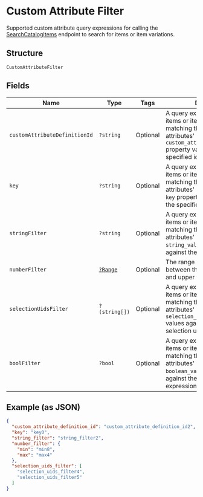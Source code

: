 
# Custom Attribute Filter

Supported custom attribute query expressions for calling the
[SearchCatalogItems](#endpoint-Catalog-SearchCatalogItems)
endpoint to search for items or item variations.

## Structure

`CustomAttributeFilter`

## Fields

| Name | Type | Tags | Description | Getter | Setter |
|  --- | --- | --- | --- | --- | --- |
| `customAttributeDefinitionId` | `?string` | Optional | A query expression to filter items or item variations by matching their custom attributes'<br>`custom_attribute_definition_id`<br>property value against the the specified id. | getCustomAttributeDefinitionId(): ?string | setCustomAttributeDefinitionId(?string customAttributeDefinitionId): void |
| `key` | `?string` | Optional | A query expression to filter items or item variations by matching their custom attributes'<br>`key` property value against<br>the specified key. | getKey(): ?string | setKey(?string key): void |
| `stringFilter` | `?string` | Optional | A query expression to filter items or item variations by matching their custom attributes'<br>`string_value`  property value<br>against the specified text. | getStringFilter(): ?string | setStringFilter(?string stringFilter): void |
| `numberFilter` | [`?Range`](/doc/models/range.md) | Optional | The range of a number value between the specified lower and upper bounds. | getNumberFilter(): ?Range | setNumberFilter(?Range numberFilter): void |
| `selectionUidsFilter` | `?(string[])` | Optional | A query expression to filter items or item variations by matching  their custom attributes'<br>`selection_uid_values`<br>values against the specified selection uids. | getSelectionUidsFilter(): ?array | setSelectionUidsFilter(?array selectionUidsFilter): void |
| `boolFilter` | `?bool` | Optional | A query expression to filter items or item variations by matching their custom attributes'<br>`boolean_value` property values<br>against the specified Boolean expression. | getBoolFilter(): ?bool | setBoolFilter(?bool boolFilter): void |

## Example (as JSON)

```json
{
  "custom_attribute_definition_id": "custom_attribute_definition_id2",
  "key": "key0",
  "string_filter": "string_filter2",
  "number_filter": {
    "min": "min8",
    "max": "max4"
  },
  "selection_uids_filter": [
    "selection_uids_filter4",
    "selection_uids_filter5"
  ]
}
```

